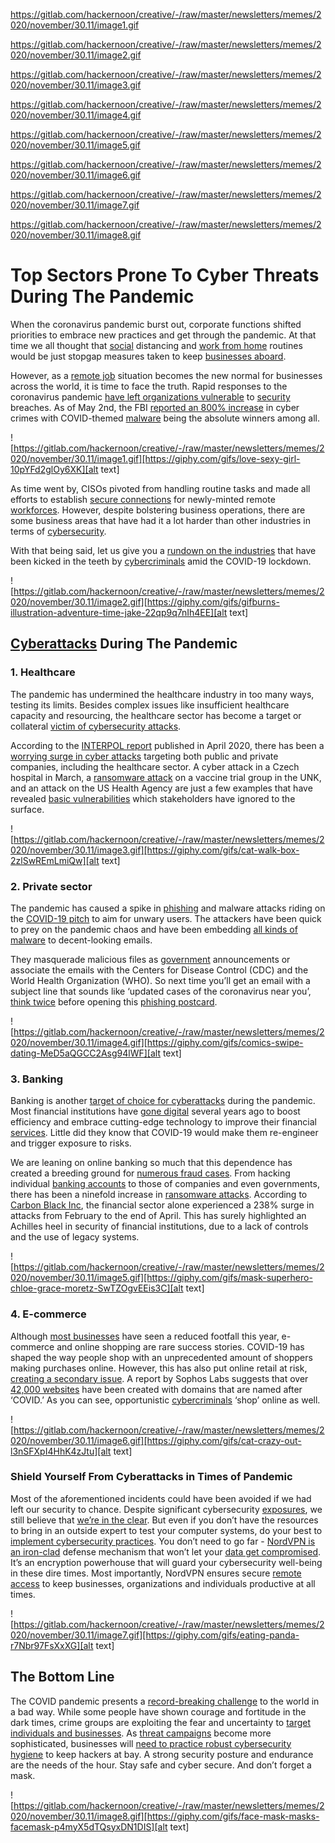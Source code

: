 
https://gitlab.com/hackernoon/creative/-/raw/master/newsletters/memes/2020/november/30.11/image1.gif


https://gitlab.com/hackernoon/creative/-/raw/master/newsletters/memes/2020/november/30.11/image2.gif



https://gitlab.com/hackernoon/creative/-/raw/master/newsletters/memes/2020/november/30.11/image3.gif


https://gitlab.com/hackernoon/creative/-/raw/master/newsletters/memes/2020/november/30.11/image4.gif



https://gitlab.com/hackernoon/creative/-/raw/master/newsletters/memes/2020/november/30.11/image5.gif



https://gitlab.com/hackernoon/creative/-/raw/master/newsletters/memes/2020/november/30.11/image6.gif



https://gitlab.com/hackernoon/creative/-/raw/master/newsletters/memes/2020/november/30.11/image7.gif


https://gitlab.com/hackernoon/creative/-/raw/master/newsletters/memes/2020/november/30.11/image8.gif



# Top Sectors Prone To Cyber Threats During The Pandemic

When the coronavirus pandemic burst out, corporate functions shifted priorities to embrace new practices and get through the pandemic. At that time we all thought that [social](https://hackernoon.com/the-social-dilemma-advertising-privacy-and-distraction-kz1y3th4) distancing and [work from home](https://hackernoon.com/3-cybersecurity-priorities-for-2021-threat-fatigue-remote-work-budget-m02m3wao) routines would be just stopgap measures taken to keep [businesses aboard](https://hackernoon.com/tagged/business).

However, as a [remote job](https://hackernoon.com/tagged/remote) situation becomes the new normal for businesses across the world, it is time to face the truth. Rapid responses to the coronavirus pandemic [have left organizations vulnerable](https://hackernoon.com/how-to-prevent-data-theft-with-cybersecurity-bjn3w8g) to [security](https://hackernoon.com/6-cybersecurity-tools-youll-need-to-know-about-in-2019-6232eeb1c9ca) breaches. As of May 2nd, the FBI [reported an 800% increase](https://securityboulevard.com/2020/08/the-massive-shift-to-cyber-crime/) in cyber crimes with COVID-themed [malware](https://hackernoon.com/zooms-security-issues-now-endanger-the-online-privacy-of-minors-and-teachers-7ti2320f) being the absolute winners among all.







![https://gitlab.com/hackernoon/creative/-/raw/master/newsletters/memes/2020/november/30.11/image1.gif][https://giphy.com/gifs/love-sexy-girl-10pYFd2glOy6XK][alt text]


As time went by, CISOs pivoted from handling routine tasks and made all efforts to establish [secure connections](https://hackernoon.com/lessons-from-3-big-data-breaches-of-2017-6d2dd33305d5) for newly-minted remote [workforces](https://hackernoon.com/talent-in-the-age-of-commodity-bl143vk9). However, despite bolstering business operations, there are some business areas that have had it a lot harder than other industries in terms of [cybersecurity](https://hackernoon.com/cybersecurity-at-every-level-how-it-consultants-can-benefit-your-business-84283trw).

With that being said, let us give you a [rundown on the industries](https://hackernoon.com/3-big-companies-that-majorly-compromised-their-customers-security-in-2018-7022068ac04a) that have been kicked in the teeth by [cybercriminals](https://hackernoon.com/10-cybersecurity-tips-everyone-should-follow-ha3f3wcd) amid the COVID-19 lockdown.







![https://gitlab.com/hackernoon/creative/-/raw/master/newsletters/memes/2020/november/30.11/image2.gif][https://giphy.com/gifs/gifburns-illustration-adventure-time-jake-22qp9q7nIh4EE][alt text]


## [Cyberattacks](https://hackernoon.com/most-popular-types-of-cyber-attacks-against-individual-users-part-ii-e75067161aaf) During The Pandemic

### 1. Healthcare

The pandemic has undermined the healthcare industry in too many ways, testing its limits. Besides complex issues like insufficient healthcare capacity and resourcing, the healthcare sector has become a target or collateral [victim of cybersecurity attacks](https://hackernoon.com/why-is-transparency-critical-to-cybersecurity-fp2h32r0).

According to the [INTERPOL report](https://www.interpol.int/News-and-Events/News/2020/INTERPOL-report-shows-alarming-rate-of-cyberattacks-during-COVID-19) published in April 2020, there has been a [worrying surge in cyber attacks](https://hackernoon.com/how-to-improve-cybersecurity-using-artificial-intelligence-otg83wda) targeting both public and private companies, including the healthcare sector. A cyber attack in a Czech hospital in March, a [ransomware attack](https://hackernoon.com/three-new-dimensions-to-ransomware-attacks-emerge-during-pandemic-j6113uhn) on a vaccine trial group in the UNK, and an attack on the US Health Agency are just a few examples that have revealed [basic vulnerabilities](https://hackernoon.com/mapping-cybersecurity-for-the-distributed-web-h64y339x) which stakeholders have ignored to the surface.









![https://gitlab.com/hackernoon/creative/-/raw/master/newsletters/memes/2020/november/30.11/image3.gif][https://giphy.com/gifs/cat-walk-box-2zlSwREmLmiQw][alt text]


### 2. Private sector

The pandemic has caused a spike in [phishing](https://hackernoon.com/tagged/internet-privacy) and malware attacks riding on the [COVID-19 pitch](https://hackernoon.com/covid-19-tracing-protect-your-privacy-u02u3tm2) to aim for unwary users. The attackers have been quick to prey on the pandemic chaos and have been embedding [all kinds of malware](https://hackernoon.com/creativity-is-the-heart-of-cybersecurity-tg3e37j9) to decent-looking emails.

They masquerade malicious files as [government](https://hackernoon.com/an-introduction-to-code-signing-architectures-and-techniques-jy5p340z) announcements or associate the emails with the Centers for Disease Control (CDC) and the World Health Organization (WHO). So next time you’ll get an email with a subject line that sounds like ‘updated cases of the coronavirus near you’, [think twice](https://hackernoon.com/the-social-linked-data-solid-project-of-tim-berners-lee-an-organizational-take-m94u3z74) before opening this [phishing postcard](https://hackernoon.com/3-cybersecurity-priorities-for-2021-threat-fatigue-remote-work-budget-m02m3wao).









![https://gitlab.com/hackernoon/creative/-/raw/master/newsletters/memes/2020/november/30.11/image4.gif][https://giphy.com/gifs/comics-swipe-dating-MeD5aQGCC2Asg94lWF][alt text]




### 3. Banking

Banking is another [target of choice for cyberattacks](https://hackernoon.com/10-cybersecurity-books-every-business-owner-should-read-zwez362j) during the pandemic. Most financial institutions have [gone digital](https://hackernoon.com/top-5-technology-innovations-in-2020-you-have-to-be-ready-for-u386337y) several years ago to boost efficiency and embrace cutting-edge technology to improve their financial [services](https://hackernoon.com/ethics-ai-and-responsible-ml-design-principles-and-potential-dangers-j95m3tkv). Little did they know that COVID-19 would make them re-engineer and trigger exposure to risks.

We are leaning on online banking so much that this dependence has created a breeding ground for [numerous fraud cases](https://hackernoon.com/how-i-learned-to-stop-judging-people-for-falling-into-cybersecurity-traps-tb123wu7). From hacking individual [banking accounts](https://hackernoon.com/when-messenger-apps-adopt-fintech-privacy-issues-and-implications-ta6q3uz7) to those of companies and even governments, there has been a ninefold increase in [ransomware attacks](https://hackernoon.com/password-managers-should-be-a-mandatory-part-of-everyones-digital-life-9r4m3yqk). According to [Carbon Black Inc](https://www.carbonblack.com/blog/modern-bank-heists-threat-report-finds-dramatic-increase-in-cyberattacks-against-financial-institutions-amid-covid-19/), the financial sector alone experienced a 238% surge in attacks from February to the end of April. This has surely highlighted an Achilles heel in security of financial institutions, due to a lack of controls and the use of legacy systems.













![https://gitlab.com/hackernoon/creative/-/raw/master/newsletters/memes/2020/november/30.11/image5.gif][https://giphy.com/gifs/mask-superhero-chloe-grace-moretz-SwTZOgvEEis3C][alt text]





### 4. E-commerce

Although [most businesses](https://hackernoon.com/effects-a-data-breach-can-have-on-your-business-in-the-long-term-au6n3ytt) have seen a reduced footfall this year, e-commerce and online shopping are rare success stories. COVID-19 has shaped the way people shop with an unprecedented amount of shoppers making purchases online. However, this has also put online retail at risk, [creating a secondary issue](https://hackernoon.com/3-impressive-cyberattacks-of-2020-what-we-can-learn-from-them-ag2z3z61). A report by Sophos Labs suggests that over [42,000 websites](https://news.sophos.com/en-us/2020/03/24/covidmalware/) have been created with domains that are named after ‘COVID.’ As you can see, opportunistic [cybercriminals](https://hackernoon.com/a-guide-to-becoming-a-cyber-security-analyst-5b311be52f29) ‘shop’ online as well.









![https://gitlab.com/hackernoon/creative/-/raw/master/newsletters/memes/2020/november/30.11/image6.gif][https://giphy.com/gifs/cat-crazy-out-l3nSFXpI4HhK4zJtu][alt text]




### Shield Yourself From Cyberattacks in Times of Pandemic

Most of the aforementioned incidents could have been avoided if we had left our security to chance. Despite significant cybersecurity [exposures](https://hackernoon.com/is-whatsapp-safe-4b1f3tjm), we still believe that [we’re in the clear](https://hackernoon.com/4-simple-steps-to-avoid-falling-victim-to-all-too-frequent-data-breaches-o01g328u). But even if you don’t have the resources to bring in an outside expert to test your computer systems, do your best to [implement cybersecurity practices](https://hackernoon.com/how-to-prepare-for-a-cybersecurity-manager-job-interview-nt153w8t). You don’t need to go far - [NordVPN is an iron-clad](https://hackernoon.com/vpn-and-cybersecurity-threats-how-to-be-safe-online-70av36mp) defense mechanism that won’t let your [data get compromised](https://hackernoon.com/compliance-is-not-a-guarantee-against-data-breach-embp32af). It’s an encryption powerhouse that will guard your cybersecurity well-being in these dire times. Most importantly, NordVPN ensures secure [remote access](https://hackernoon.com/working-from-home-and-cybersecurity-in-the-time-of-the-coronavirus-4vc1322c) to keep businesses, organizations and individuals productive at all times.







![https://gitlab.com/hackernoon/creative/-/raw/master/newsletters/memes/2020/november/30.11/image7.gif][https://giphy.com/gifs/eating-panda-r7Nbr97FsXxXG][alt text]




## The Bottom Line

The COVID pandemic presents a [record-breaking challenge](https://hackernoon.com/how-the-legal-system-interacts-with-big-tech-and-data-breach-3c32f554ffc4) to the world in a bad way. While some people have shown courage and fortitude in the dark times, crime groups are exploiting the fear and uncertainty to [target individuals and businesses](https://hackernoon.com/data-breaches-how-they-affect-people-and-what-can-we-do-to-fight-them-859b902ed330). As [threat campaigns](https://hackernoon.com/iot-cyber-threats-are-we-safe-from-attack-79324b032f31) become more sophisticated, businesses will [need to practice robust cybersecurity hygiene](https://hackernoon.com/how-executives-can-better-prevent-data-breaches-in-our-digital-day-and-age-833f7a53bee0) to keep hackers at bay. A strong security posture and endurance are the needs of the hour. Stay safe and cyber secure. And don’t forget a mask.










![https://gitlab.com/hackernoon/creative/-/raw/master/newsletters/memes/2020/november/30.11/image8.gif][https://giphy.com/gifs/face-mask-masks-facemask-p4myX5dTQsyxDN1DIS][alt text]
